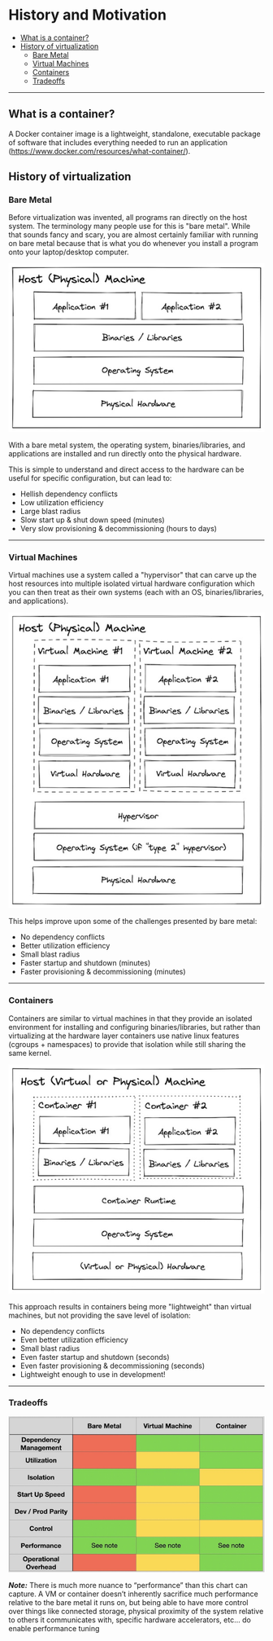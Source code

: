 # History and Motivation

<!-- no toc -->
  - [What is a container?](#what-is-a-container)
  - [History of virtualization](#history-of-virtualization)
    - [Bare Metal](#bare-metal)
    - [Virtual Machines](#virtual-machines)
    - [Containers](#containers)
    - [Tradeoffs](#tradeoffs)

---

## What is a container?

A Docker container image is a lightweight, standalone, executable package of software that includes everything needed to run an application (https://www.docker.com/resources/what-container/).

## History of virtualization

### Bare Metal

Before virtualization was invented, all programs ran directly on the host system. The terminology many people use for this is "bare metal". While that sounds fancy and scary, you are almost certainly familiar with running on bare metal because that is what you do whenever you install a program onto your laptop/desktop computer. 

![](./readme-assets/bare-metal.jpg)

With a bare metal system, the operating system, binaries/libraries, and applications are installed and run directly onto the physical hardware.

This is simple to understand and direct access to the hardware can be useful for specific configuration, but can lead to:
- Hellish dependency conflicts
- Low utilization efficiency
- Large blast radius
- Slow start up & shut down speed (minutes)
- Very slow provisioning & decommissioning (hours to days)

---

### Virtual Machines

Virtual machines use a system called a "hypervisor" that can carve up the host resources into multiple isolated virtual hardware configuration which you can then treat as their own systems (each with an OS, binaries/libraries, and applications).

![](./readme-assets/virtual-machine.jpg)

This helps improve upon some of the challenges presented by bare metal:

- No dependency conflicts
- Better utilization efficiency
- Small blast radius
- Faster startup and shutdown (minutes)
- Faster provisioning & decommissioning (minutes)

---

### Containers

Containers are similar to virtual machines in that they provide an isolated environment for installing and configuring binaries/libraries, but rather than virtualizing at the hardware layer containers use native linux features (cgroups + namespaces) to provide that isolation while still sharing the same kernel.

![](./readme-assets/container.jpg)

This approach results in containers being more "lightweight" than virtual machines, but not providing the save level of isolation:

- No dependency conflicts
- Even better utilization efficiency
- Small blast radius
- Even faster startup and shutdown (seconds)
- Even faster provisioning & decommissioning (seconds)
- Lightweight enough to use in development!

---

### Tradeoffs

![](./readme-assets/tradeoffs.jpg)

***Note:*** There is much more nuance to “performance” than this chart can capture. A VM or container doesn’t inherently sacrifice much performance relative to the bare metal it runs on, but being able to have more control over things like connected storage, physical proximity of the system relative to others it communicates with, specific hardware accelerators, etc… do enable performance tuning